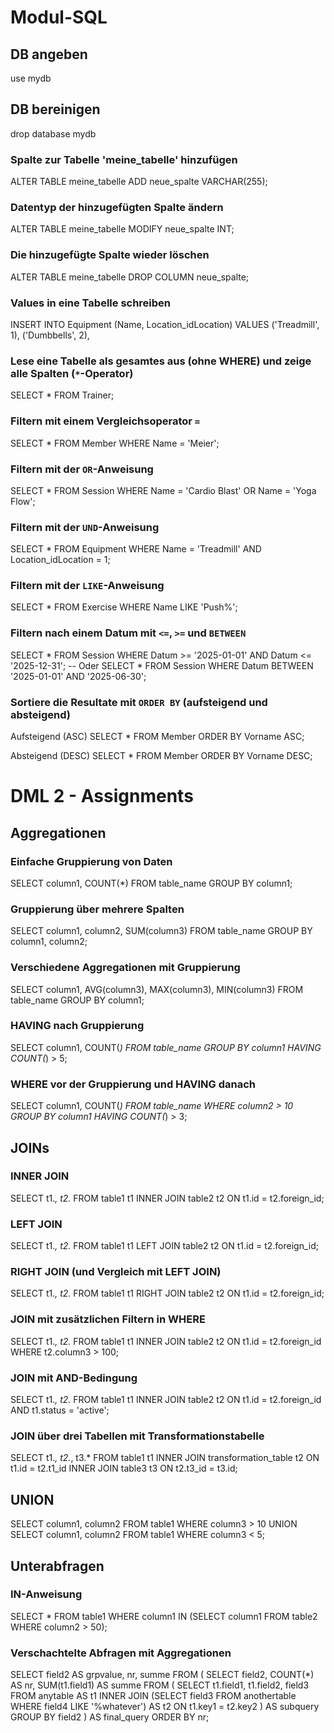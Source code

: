# Modul-SQL

## DB angeben
use mydb

## DB bereinigen
drop database mydb

### Spalte zur Tabelle 'meine_tabelle' hinzufügen
ALTER TABLE meine_tabelle ADD neue_spalte VARCHAR(255);

### Datentyp der hinzugefügten Spalte ändern
ALTER TABLE meine_tabelle MODIFY neue_spalte INT;

### Die hinzugefügte Spalte wieder löschen
ALTER TABLE meine_tabelle DROP COLUMN neue_spalte;

### Values in eine Tabelle schreiben
INSERT INTO Equipment (Name, Location_idLocation) VALUES
('Treadmill', 1),
('Dumbbells', 2),

### Lese eine Tabelle als gesamtes aus (ohne WHERE) und zeige alle Spalten (`*`-Operator)
SELECT * FROM Trainer;

### Filtern mit einem Vergleichsoperator `=`
SELECT * FROM Member WHERE Name = 'Meier';

### Filtern mit der `OR`-Anweisung
SELECT * FROM Session WHERE Name = 'Cardio Blast' OR Name = 'Yoga Flow';

### Filtern mit der `UND`-Anweisung
SELECT * FROM Equipment WHERE Name = 'Treadmill' AND Location_idLocation = 1;

### Filtern mit der `LIKE`-Anweisung
SELECT * FROM Exercise WHERE Name LIKE 'Push%';

### Filtern nach einem Datum mit `<=`, `>=` und `BETWEEN`
SELECT * FROM Session WHERE Datum >= '2025-01-01' AND Datum <= '2025-12-31';
-- Oder
SELECT * FROM Session WHERE Datum BETWEEN '2025-01-01' AND '2025-06-30';

### Sortiere die Resultate mit `ORDER BY` (aufsteigend und absteigend)
Aufsteigend (ASC)
SELECT * FROM Member ORDER BY Vorname ASC;

Absteigend (DESC)
SELECT * FROM Member ORDER BY Vorname DESC;


# DML 2 - Assignments

## Aggregationen

### Einfache Gruppierung von Daten
SELECT column1, COUNT(*) FROM table_name GROUP BY column1;

### Gruppierung über mehrere Spalten
SELECT column1, column2, SUM(column3) FROM table_name GROUP BY column1, column2;

### Verschiedene Aggregationen mit Gruppierung
SELECT column1, AVG(column3), MAX(column3), MIN(column3) FROM table_name GROUP BY column1;

### HAVING nach Gruppierung
SELECT column1, COUNT(*) FROM table_name GROUP BY column1 HAVING COUNT(*) > 5;

### WHERE vor der Gruppierung und HAVING danach
SELECT column1, COUNT(*) FROM table_name WHERE column2 > 10 GROUP BY column1 HAVING COUNT(*) > 3;

## JOINs

### INNER JOIN
SELECT t1.*, t2.* FROM table1 t1 INNER JOIN table2 t2 ON t1.id = t2.foreign_id;

### LEFT JOIN
SELECT t1.*, t2.* FROM table1 t1 LEFT JOIN table2 t2 ON t1.id = t2.foreign_id;

### RIGHT JOIN (und Vergleich mit LEFT JOIN)
SELECT t1.*, t2.* FROM table1 t1 RIGHT JOIN table2 t2 ON t1.id = t2.foreign_id;

### JOIN mit zusätzlichen Filtern in WHERE
SELECT t1.*, t2.* FROM table1 t1 INNER JOIN table2 t2 ON t1.id = t2.foreign_id WHERE t2.column3 > 100;

### JOIN mit AND-Bedingung
SELECT t1.*, t2.* FROM table1 t1 INNER JOIN table2 t2 ON t1.id = t2.foreign_id AND t1.status = 'active';

### JOIN über drei Tabellen mit Transformationstabelle
SELECT t1.*, t2.*, t3.* FROM table1 t1 INNER JOIN transformation_table t2 ON t1.id = t2.t1_id INNER JOIN table3 t3 ON t2.t3_id = t3.id;

## UNION
SELECT column1, column2 FROM table1 WHERE column3 > 10
UNION
SELECT column1, column2 FROM table1 WHERE column3 < 5;

## Unterabfragen
### IN-Anweisung
SELECT * FROM table1 WHERE column1 IN (SELECT column1 FROM table2 WHERE column2 > 50);

### Verschachtelte Abfragen mit Aggregationen
SELECT field2 AS grpvalue, nr, summe FROM (
    SELECT field2, COUNT(*) AS nr, SUM(t1.field1) AS summe FROM (
        SELECT t1.field1, t1.field2, field3 FROM anytable AS t1
        INNER JOIN (SELECT field3 FROM anothertable WHERE field4 LIKE '%whatever') AS t2 
        ON t1.key1 = t2.key2
    ) AS subquery
    GROUP BY field2
) AS final_query
ORDER BY nr;
